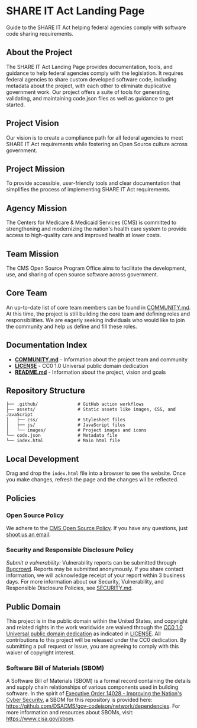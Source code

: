 # SHARE IT Act Landing Page

Guide to the SHARE IT Act helping federal agencies comply with software code sharing requirements.

## About the Project

The SHARE IT Act Landing Page provides documentation, tools, and guidance to help federal agencies comply with the legislation. It requires federal agencies to share custom developed software code, including metadata about the project, with each other to eliminate duplicative government work. Our project offers a suite of tools for generating, validating, and maintaining code.json files as well as guidance to get started.

## Project Vision

Our vision is to create a compliance path for all federal agencies to meet SHARE IT Act requirements while fostering an Open Source culture across government.

## Project Mission

To provide accessible, user-friendly tools and clear documentation that simplifies the process of implementing SHARE IT Act requirements.

## Agency Mission

The Centers for Medicare & Medicaid Services (CMS) is committed to strengthening and modernizing the nation's health care system to provide access to high-quality care and improved health at lower costs.

## Team Mission

The CMS Open Source Program Office aims to facilitate the development, use, and sharing of open source software across government.

## Core Team

An up-to-date list of core team members can be found in [COMMUNITY.md](COMMUNITY.md). At this time, the project is still building the core team and defining roles and responsibilities. We are eagerly seeking individuals who would like to join the community and help us define and fill these roles.

## Documentation Index

- **[COMMUNITY.md](COMMUNITY.md)** - Information about the project team and community
- **[LICENSE](LICENSE)** - CC0 1.0 Universal public domain dedication
- **[README.md](README.md)** - Information about the project, vision and goals

## Repository Structure

```
├── .github/               # GitHub action workflows
├── assets/                # Static assets like images, CSS, and JavaScript
│   ├── css/               # Stylesheet files
│   ├── js/                # JavaScript files
│   └── images/            # Project images and icons
└── code.json              # Metadata file
└── index.html             # Main html file
```

## Local Development

Drag and drop the `index.html` file into a browser to see the website. Once you make changes, refresh the page and the changes wil be reflected.

## Policies

### Open Source Policy

We adhere to the [CMS Open Source Policy](https://github.com/CMSGov/cms-open-source-policy). If you have any questions, just [shoot us an email](mailto:opensource@cms.hhs.gov).

### Security and Responsible Disclosure Policy

*Submit a vulnerability:* Vulnerability reports can be submitted through [Bugcrowd](https://bugcrowd.com/cms-vdp). Reports may be submitted anonymously. If you share contact information, we will acknowledge receipt of your report within 3 business days.
For more information about our Security, Vulnerability, and Responsible Disclosure Policies, see [SECURITY.md](SECURITY.md).

## Public Domain

This project is in the public domain within the United States, and copyright and related rights in the work worldwide are waived through the [CC0 1.0 Universal public domain dedication](https://creativecommons.org/publicdomain/zero/1.0/) as indicated in [LICENSE](LICENSE).
All contributions to this project will be released under the CC0 dedication. By submitting a pull request or issue, you are agreeing to comply with this waiver of copyright interest.

### Software Bill of Materials (SBOM)

A Software Bill of Materials (SBOM) is a formal record containing the details and supply chain relationships of various components used in building software.
In the spirit of [Executive Order 14028 - Improving the Nation's Cyber Security](https://www.gsa.gov/technology/it-contract-vehicles-and-purchasing-programs/information-technology-category/it-security/executive-order-14028), a SBOM for this repository is provided here: https://github.com/DSACMS/gov-codejson/network/dependencies.
For more information and resources about SBOMs, visit: https://www.cisa.gov/sbom.